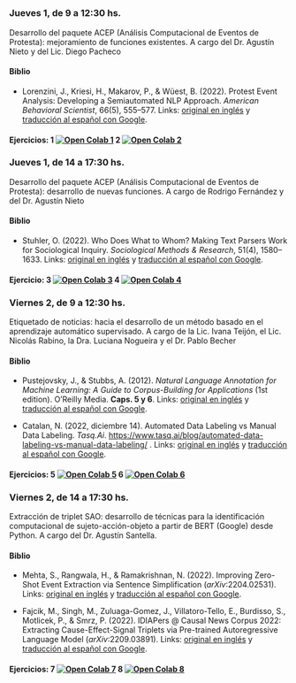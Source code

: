 ## 

### Jueves 1, de 9 a 12:30 hs.

Desarrollo del paquete ACEP (Análisis Computacional de Eventos de
Protesta): mejoramiento de funciones existentes. A cargo del Dr. Agustín
Nieto y del Lic. Diego Pacheco

#### Biblio

-   Lorenzini, J., Kriesi, H., Makarov, P., & Wüest, B. (2022). Protest
    Event Analysis: Developing a Semiautomated NLP Approach. *American
    Behavioral Scientist*, 66(5), 555–577. Links: [original en
    inglés](https://github.com/agusnieto77/taller_pict_2019/blob/main/biblio/Protest%20Event%20Analysis_en.pdf)
    y [traducción al español con
    Google](https://github.com/agusnieto77/taller_pict_2019/blob/main/biblio/Protest%20Event%20Analysis_es.pdf).

#### Ejercicios: 1 [![Open Colab 1](https://colab.research.google.com/assets/colab-badge.svg)](https://colab.research.google.com/github/agusnieto77/taller_pict_2019/blob/main/Colabs/ACEP_funciones_existentes_I.ipynb) 2 [![Open Colab 2](https://colab.research.google.com/assets/colab-badge.svg)](https://colab.research.google.com/github/agusnieto77/taller_pict_2019/blob/main/Colabs/ACEP_funciones_existentes_II.ipynb)

### Jueves 1, de 14 a 17:30 hs.

Desarrollo del paquete ACEP (Análisis Computacional de Eventos de
Protesta): desarrollo de nuevas funciones. A cargo de Rodrigo Fernández
y del Dr. Agustín Nieto

#### Biblio

-   Stuhler, O. (2022). Who Does What to Whom? Making Text Parsers Work
    for Sociological Inquiry. *Sociological Methods & Research*, 51(4),
    1580–1633. Links: [original en
    inglés](https://github.com/agusnieto77/taller_pict_2019/blob/main/biblio/who%20does%20what%20to%20whom_en.pdf)
    y [traducción al español con
    Google](https://github.com/agusnieto77/taller_pict_2019/blob/main/biblio/who%20does%20what%20to%20whom_es.pdf).

#### Ejercicio: 3 [![Open Colab 3](https://colab.research.google.com/assets/colab-badge.svg)](https://colab.research.google.com/github/agusnieto77/taller_pict_2019/blob/main/Colabs/ACEP_funciones_desarrollo_I.ipynb) 4 [![Open Colab 4](https://colab.research.google.com/assets/colab-badge.svg)](https://colab.research.google.com/github/agusnieto77/taller_pict_2019/blob/main/Colabs/ACEP_funciones_desarrollo_II.ipynb)

### Viernes 2, de 9 a 12:30 hs.

Etiquetado de noticias: hacia el desarrollo de un método basado en el
aprendizaje automático supervisado. A cargo de la Lic. Ivana Teijón, el
Lic. Nicolás Rabino, la Dra. Luciana Nogueira y el Dr. Pablo Becher

#### Biblio

-   Pustejovsky, J., & Stubbs, A. (2012). *Natural Language Annotation
    for Machine Learning: A Guide to Corpus-Building for Applications*
    (1st edition). O’Reilly Media. **Caps. 5 y 6**. Links: [original en
    inglés](https://github.com/agusnieto77/taller_pict_2019/blob/main/biblio/Annotation_en.pdf)
    y [traducción al español con
    Google](https://github.com/agusnieto77/taller_pict_2019/blob/main/biblio/Annotation_es.pdf).

-   Catalan, N. (2022, diciembre 14). Automated Data Labeling vs Manual
    Data Labeling. *Tasq.Ai*.
    <https://www.tasq.ai/blog/automated-data-labeling-vs-manual-data-labeling/>
    . Links: [original en
    inglés](https://github.com/agusnieto77/taller_pict_2019/blob/main/biblio/Labeling_en.pdf)
    y [traducción al español con
    Google](https://github.com/agusnieto77/taller_pict_2019/blob/main/biblio/Labeling_es.pdf).

#### Ejercicios: 5 [![Open Colab 5](https://colab.research.google.com/assets/colab-badge.svg)](#) 6 [![Open Colab 6](https://colab.research.google.com/assets/colab-badge.svg)](#)

### Viernes 2, de 14 a 17:30 hs.

Extracción de triplet SAO: desarrollo de técnicas para la identificación
computacional de sujeto-acción-objeto a partir de BERT (Google) desde
Python. A cargo del Dr. Agustín Santella.

#### Biblio

-   Mehta, S., Rangwala, H., & Ramakrishnan, N. (2022). Improving
    Zero-Shot Event Extraction via Sentence Simplification
    (*arXiv*:2204.02531). Links: [original en
    inglés](https://github.com/agusnieto77/taller_pict_2019/blob/main/biblio/Improving%20Zero-Shot%20Event%20Extraction_en.pdf)
    y [traducción al español con
    Google](https://github.com/agusnieto77/taller_pict_2019/blob/main/biblio/Improving%20Zero-Shot%20Event%20Extraction_es.pdf).

-   Fajcik, M., Singh, M., Zuluaga-Gomez, J., Villatoro-Tello, E.,
    Burdisso, S., Motlicek, P., & Smrz, P. (2022). IDIAPers @ Causal
    News Corpus 2022: Extracting Cause-Effect-Signal Triplets via
    Pre-trained Autoregressive Language Model (*arXiv*:2209.03891).
    Links: [original en
    inglés](https://github.com/agusnieto77/taller_pict_2019/blob/main/biblio/Extracting%20Cause-Effect-Signal%20Triplets_en.pdf)
    y [traducción al español con
    Google](https://github.com/agusnieto77/taller_pict_2019/blob/main/biblio/Extracting%20Cause-Effect-Signal%20Triplets_es.pdf).

#### Ejercicios: 7 [![Open Colab 7](https://colab.research.google.com/assets/colab-badge.svg)](#) 8 [![Open Colab 8](https://colab.research.google.com/assets/colab-badge.svg)](#)
